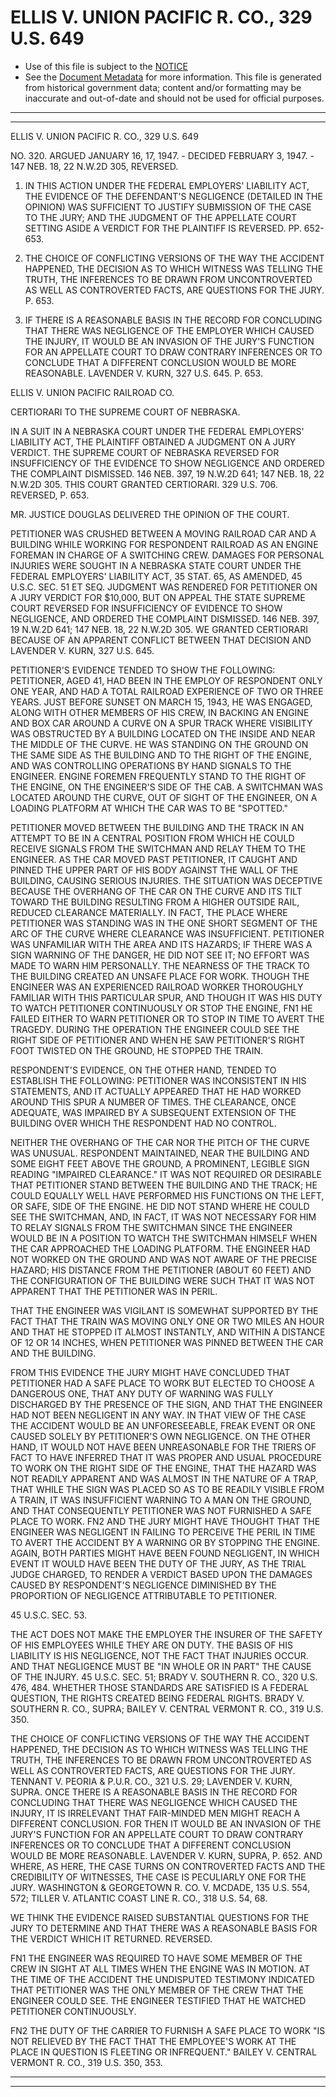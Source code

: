 ---
---

# ELLIS V. UNION PACIFIC R. CO., 329 U.S. 649

* Use of this file is subject to the [NOTICE](https://github.com/publicdocs/notice/blob/master/NOTICE)
* See the [Document Metadata](../../../) for more information.
  This file is generated from historical government data; content and/or formatting may be inaccurate and out-of-date and should not be used for official purposes.

----------
----------

ELLIS V. UNION PACIFIC R. CO., 329 U.S. 649

NO. 320.  ARGUED JANUARY 16, 17, 1947.  - DECIDED FEBRUARY 3, 1947.  - 147 NEB. 18, 22 N.W.2D 305, REVERSED.

1.  IN THIS ACTION UNDER THE FEDERAL EMPLOYERS' LIABILITY ACT, THE EVIDENCE OF THE DEFENDANT'S NEGLIGENCE (DETAILED IN THE OPINION) WAS SUFFICIENT TO JUSTIFY SUBMISSION OF THE CASE TO THE JURY; AND THE JUDGMENT OF THE APPELLATE COURT SETTING ASIDE A VERDICT FOR THE PLAINTIFF IS REVERSED.  PP. 652-653.

2.  THE CHOICE OF CONFLICTING VERSIONS OF THE WAY THE ACCIDENT HAPPENED, THE DECISION AS TO WHICH WITNESS WAS TELLING THE TRUTH, THE INFERENCES TO BE DRAWN FROM UNCONTROVERTED AS WELL AS CONTROVERTED FACTS, ARE QUESTIONS FOR THE JURY.  P. 653.

3.  IF THERE IS A REASONABLE BASIS IN THE RECORD FOR CONCLUDING THAT THERE WAS NEGLIGENCE OF THE EMPLOYER WHICH CAUSED THE INJURY, IT WOULD BE AN INVASION OF THE JURY'S FUNCTION FOR AN APPELLATE COURT TO DRAW CONTRARY INFERENCES OR TO CONCLUDE THAT A DIFFERENT CONCLUSION WOULD BE MORE REASONABLE.  LAVENDER V. KURN, 327 U.S. 645.  P. 653.

ELLIS V. UNION PACIFIC RAILROAD CO.

CERTIORARI TO THE SUPREME COURT OF NEBRASKA.

IN A SUIT IN A NEBRASKA COURT UNDER THE FEDERAL EMPLOYERS' LIABILITY ACT, THE PLAINTIFF OBTAINED A JUDGMENT ON A JURY VERDICT.  THE SUPREME COURT OF NEBRASKA REVERSED FOR INSUFFICIENCY OF THE EVIDENCE TO SHOW NEGLIGENCE AND ORDERED THE COMPLAINT DISMISSED.  146 NEB. 397, 19 N.W.2D 641; 147 NEB. 18, 22 N.W.2D 305.  THIS COURT GRANTED CERTIORARI.  329 U.S. 706.  REVERSED, P. 653.

MR. JUSTICE DOUGLAS DELIVERED THE OPINION OF THE COURT.

PETITIONER WAS CRUSHED BETWEEN A MOVING RAILROAD CAR AND A BUILDING WHILE WORKING FOR RESPONDENT RAILROAD AS AN ENGINE FOREMAN IN CHARGE OF A SWITCHING CREW.  DAMAGES FOR PERSONAL INJURIES WERE SOUGHT IN A NEBRASKA STATE COURT UNDER THE FEDERAL EMPLOYERS' LIABILITY ACT, 35 STAT. 65, AS AMENDED, 45 U.S.C. SEC. 51 ET SEQ. JUDGMENT WAS RENDERED FOR PETITIONER ON A JURY VERDICT FOR $10,000, BUT ON APPEAL THE STATE SUPREME COURT REVERSED FOR INSUFFICIENCY OF EVIDENCE TO SHOW NEGLIGENCE, AND ORDERED THE COMPLAINT DISMISSED.  146 NEB. 397, 19 N.W.2D 641; 147 NEB. 18, 22 N.W.2D 305.  WE GRANTED CERTIORARI BECAUSE OF AN APPARENT CONFLICT BETWEEN THAT DECISION AND LAVENDER V. KURN, 327 U.S. 645.

PETITIONER'S EVIDENCE TENDED TO SHOW THE FOLLOWING:  PETITIONER, AGED 41, HAD BEEN IN THE EMPLOY OF RESPONDENT ONLY ONE YEAR, AND HAD A TOTAL RAILROAD EXPERIENCE OF TWO OR THREE YEARS.  JUST BEFORE SUNSET ON MARCH 15, 1943, HE WAS ENGAGED, ALONG WITH OTHER MEMBERS OF HIS CREW, IN BACKING AN ENGINE AND BOX CAR AROUND A CURVE ON A SPUR TRACK WHERE VISIBILITY WAS OBSTRUCTED BY A BUILDING LOCATED ON THE INSIDE AND NEAR THE MIDDLE OF THE CURVE.  HE WAS STANDING ON THE GROUND ON THE SAME SIDE AS THE BUILDING AND TO THE RIGHT OF THE ENGINE, AND WAS CONTROLLING OPERATIONS BY HAND SIGNALS TO THE ENGINEER.  ENGINE FOREMEN FREQUENTLY STAND TO THE RIGHT OF THE ENGINE, ON THE ENGINEER'S SIDE OF THE CAB.  A SWITCHMAN WAS LOCATED AROUND THE CURVE, OUT OF SIGHT OF THE ENGINEER, ON A LOADING PLATFORM AT WHICH THE CAR WAS TO BE "SPOTTED."

PETITIONER MOVED BETWEEN THE BUILDING AND THE TRACK IN AN ATTEMPT TO BE IN A CENTRAL POSITION FROM WHICH HE COULD RECEIVE SIGNALS FROM THE SWITCHMAN AND RELAY THEM TO THE ENGINEER.  AS THE CAR MOVED PAST PETITIONER, IT CAUGHT AND PINNED THE UPPER PART OF HIS BODY AGAINST THE WALL OF THE BUILDING, CAUSING SERIOUS INJURIES.  THE SITUATION WAS DECEPTIVE BECAUSE THE OVERHANG OF THE CAR ON THE CURVE AND ITS TILT TOWARD THE BUILDING RESULTING FROM A HIGHER OUTSIDE RAIL, REDUCED CLEARANCE MATERIALLY.  IN FACT, THE PLACE WHERE PETITIONER WAS STANDING WAS IN THE ONE SHORT SEGMENT OF THE ARC OF THE CURVE WHERE CLEARANCE WAS INSUFFICIENT.  PETITIONER WAS UNFAMILIAR WITH THE AREA AND ITS HAZARDS; IF THERE WAS A SIGN WARNING OF THE DANGER, HE DID NOT SEE IT; NO EFFORT WAS MADE TO WARN HIM PERSONALLY.  THE NEARNESS OF THE TRACK TO THE BUILDING CREATED AN UNSAFE PLACE FOR WORK.  THOUGH THE ENGINEER WAS AN EXPERIENCED RAILROAD WORKER THOROUGHLY FAMILIAR WITH THIS PARTICULAR SPUR, AND THOUGH IT WAS HIS DUTY TO WATCH PETITIONER CONTINUOUSLY OR STOP THE ENGINE,  FN1  HE FAILED EITHER TO WARN PETITIONER OR TO STOP IN TIME TO AVERT THE TRAGEDY.  DURING THE OPERATION THE ENGINEER COULD SEE THE RIGHT SIDE OF PETITIONER AND WHEN HE SAW PETITIONER'S RIGHT FOOT TWISTED ON THE GROUND, HE STOPPED THE TRAIN.

RESPONDENT'S EVIDENCE, ON THE OTHER HAND, TENDED TO ESTABLISH THE FOLLOWING:  PETITIONER WAS INCONSISTENT IN HIS STATEMENTS, AND IT ACTUALLY APPEARED THAT HE HAD WORKED AROUND THIS SPUR A NUMBER OF TIMES.  THE CLEARANCE, ONCE ADEQUATE, WAS IMPAIRED BY A SUBSEQUENT EXTENSION OF THE BUILDING OVER WHICH THE RESPONDENT HAD NO CONTROL.

NEITHER THE OVERHANG OF THE CAR NOR THE PITCH OF THE CURVE WAS UNUSUAL.  RESPONDENT MAINTAINED, NEAR THE BUILDING AND SOME EIGHT FEET ABOVE THE GROUND, A PROMINENT, LEGIBLE SIGN READING "IMPAIRED CLEARANCE."  IT WAS NOT REQUIRED OR DESIRABLE THAT PETITIONER STAND BETWEEN THE BUILDING AND THE TRACK; HE COULD EQUALLY WELL HAVE PERFORMED HIS FUNCTIONS ON THE LEFT, OR SAFE, SIDE OF THE ENGINE.  HE DID NOT STAND WHERE HE COULD SEE THE SWITCHMAN, AND, IN FACT, IT WAS NOT NECESSARY FOR HIM TO RELAY SIGNALS FROM THE SWITCHMAN SINCE THE ENGINEER WOULD BE IN A POSITION TO WATCH THE SWITCHMAN HIMSELF WHEN THE CAR APPROACHED THE LOADING PLATFORM.  THE ENGINEER HAD NOT WORKED ON THE GROUND AND WAS NOT AWARE OF THE PRECISE HAZARD; HIS DISTANCE FROM THE PETITIONER (ABOUT 60 FEET) AND THE CONFIGURATION OF THE BUILDING WERE SUCH THAT IT WAS NOT APPARENT THAT THE PETITIONER WAS IN PERIL.

THAT THE ENGINEER WAS VIGILANT IS SOMEWHAT SUPPORTED BY THE FACT THAT THE TRAIN WAS MOVING ONLY ONE OR TWO MILES AN HOUR AND THAT HE STOPPED IT ALMOST INSTANTLY, AND WITHIN A DISTANCE OF 12 OR 14 INCHES, WHEN PETITIONER WAS PINNED BETWEEN THE CAR AND THE BUILDING.

FROM THIS EVIDENCE THE JURY MIGHT HAVE CONCLUDED THAT PETITIONER HAD A SAFE PLACE TO WORK BUT ELECTED TO CHOOSE A DANGEROUS ONE, THAT ANY DUTY OF WARNING WAS FULLY DISCHARGED BY THE PRESENCE OF THE SIGN, AND THAT THE ENGINEER HAD NOT BEEN NEGLIGENT IN ANY WAY.  IN THAT VIEW OF THE CASE THE ACCIDENT WOULD BE AN UNFORESEEABLE, FREAK EVENT OR ONE CAUSED SOLELY BY PETITIONER'S OWN NEGLIGENCE.  ON THE OTHER HAND, IT WOULD NOT HAVE BEEN UNREASONABLE FOR THE TRIERS OF FACT TO HAVE INFERRED THAT IT WAS PROPER AND USUAL PROCEDURE TO WORK ON THE RIGHT SIDE OF THE ENGINE, THAT THE HAZARD WAS NOT READILY APPARENT AND WAS ALMOST IN THE NATURE OF A TRAP, THAT WHILE THE SIGN WAS PLACED SO AS TO BE READILY VISIBLE FROM A TRAIN, IT WAS INSUFFICIENT WARNING TO A MAN ON THE GROUND, AND THAT CONSEQUENTLY PETITIONER WAS NOT FURNISHED A SAFE PLACE TO WORK.  FN2  AND THE JURY MIGHT HAVE THOUGHT THAT THE ENGINEER WAS NEGLIGENT IN FAILING TO PERCEIVE THE PERIL IN TIME TO AVERT THE ACCIDENT BY A WARNING OR BY STOPPING THE ENGINE.  AGAIN, BOTH PARTIES MIGHT HAVE BEEN FOUND NEGLIGENT, IN WHICH EVENT IT WOULD HAVE BEEN THE DUTY OF THE JURY, AS THE TRIAL JUDGE CHARGED, TO RENDER A VERDICT BASED UPON THE DAMAGES CAUSED BY RESPONDENT'S NEGLIGENCE DIMINISHED BY THE PROPORTION OF NEGLIGENCE ATTRIBUTABLE TO PETITIONER.

45 U.S.C. SEC. 53.

THE ACT DOES NOT MAKE THE EMPLOYER THE INSURER OF THE SAFETY OF HIS EMPLOYEES WHILE THEY ARE ON DUTY.  THE BASIS OF HIS LIABILITY IS HIS NEGLIGENCE, NOT THE FACT THAT INJURIES OCCUR.  AND THAT NEGLIGENCE MUST BE "IN WHOLE OR IN PART" THE CAUSE OF THE INJURY.  45 U.S.C. SEC. 51; BRADY V. SOUTHERN R. CO., 320 U.S. 476, 484.  WHETHER THOSE STANDARDS ARE SATISFIED IS A FEDERAL QUESTION, THE RIGHTS CREATED BEING FEDERAL RIGHTS.  BRADY V. SOUTHERN R. CO., SUPRA; BAILEY V. CENTRAL VERMONT R. CO., 319 U.S. 350.

THE CHOICE OF CONFLICTING VERSIONS OF THE WAY THE ACCIDENT HAPPENED, THE DECISION AS TO WHICH WITNESS WAS TELLING THE TRUTH, THE INFERENCES TO BE DRAWN FROM UNCONTROVERTED AS WELL AS CONTROVERTED FACTS, ARE QUESTIONS FOR THE JURY.  TENNANT V. PEORIA & P.U.R. CO., 321 U.S. 29; LAVENDER V. KURN, SUPRA.  ONCE THERE IS A REASONABLE BASIS IN THE RECORD FOR CONCLUDING THAT THERE WAS NEGLIGENCE WHICH CAUSED THE INJURY, IT IS IRRELEVANT THAT FAIR-MINDED MEN MIGHT REACH A DIFFERENT CONCLUSION.  FOR THEN IT WOULD BE AN INVASION OF THE JURY'S FUNCTION FOR AN APPELLATE COURT TO DRAW CONTRARY INFERENCES OR TO CONCLUDE THAT A DIFFERENT CONCLUSION WOULD BE MORE REASONABLE.  LAVENDER V. KURN, SUPRA, P. 652.  AND WHERE, AS HERE, THE CASE TURNS ON CONTROVERTED FACTS AND THE CREDIBILITY OF WITNESSES, THE CASE IS PECULIARLY ONE FOR THE JURY.  WASHINGTON & GEORGETOWN R. CO. V. MCDADE, 135 U.S. 554, 572; TILLER V. ATLANTIC COAST LINE R. CO., 318 U.S. 54, 68.

WE THINK THE EVIDENCE RAISED SUBSTANTIAL QUESTIONS FOR THE JURY TO DETERMINE AND THAT THERE WAS A REASONABLE BASIS FOR THE VERDICT WHICH IT RETURNED.  REVERSED.

FN1  THE ENGINEER WAS REQUIRED TO HAVE SOME MEMBER OF THE CREW IN SIGHT AT ALL TIMES WHEN THE ENGINE WAS IN MOTION.  AT THE TIME OF THE ACCIDENT THE UNDISPUTED TESTIMONY INDICATED THAT PETITIONER WAS THE ONLY MEMBER OF THE CREW THAT THE ENGINEER COULD SEE.  THE ENGINEER TESTIFIED THAT HE WATCHED PETITIONER CONTINUOUSLY.

FN2  THE DUTY OF THE CARRIER TO FURNISH A SAFE PLACE TO WORK "IS NOT RELIEVED BY THE FACT THAT THE EMPLOYEE'S WORK AT THE PLACE IN QUESTION IS FLEETING OR INFREQUENT."  BAILEY V. CENTRAL VERMONT R. CO., 319 U.S. 350, 353.


----------
----------

